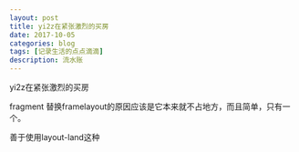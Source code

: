 ```yaml
---
layout: post
title: yi2z在紧张激烈的买房
date: 2017-10-05
categories: blog
tags: [记录生活的点点滴滴]
description: 流水账
---
```


yi2z在紧张激烈的买房

fragment 替换framelayout的原因应该是它本来就不占地方，而且简单，只有一个。

善于使用layout-land这种





 
















